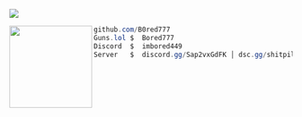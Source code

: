 ![](https://komarev.com/ghpvc/?username=bored777&label=Profile+Views&color=000000&style=flat)

<img align="left" src="https://cdn.discordapp.com/attachments/1361073108232048653/1378479540120064162/Pluh.png?ex=683cc09d&is=683b6f1d&hm=76259fe1eaab01497643c2c80cae8c64d57d5ee85ce625392de47a173e3c59d0&" width="147"/>

```csharp
github.com/B0red777
Guns.lol $  Bored777
Discord  $  imbored449
Server   $  discord.gg/Sap2vxGdFK │ dsc.gg/shitpile
